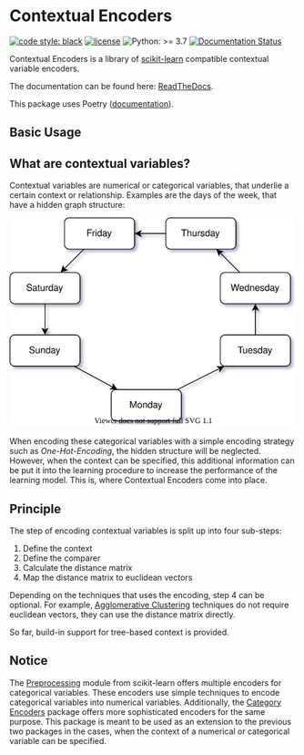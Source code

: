 # Contextual Encoders
[![code style: black](https://img.shields.io/badge/code%20style-black-000000.svg)](https://github.com/psf/black)
[![license](https://img.shields.io/badge/license-Apache%202.0-green.svg)](https://opensource.org/licenses/Apache-2.0)
![Python: >= 3.7](https://img.shields.io/badge/python-^3.7-blue)
[![Documentation Status](https://readthedocs.org/projects/contextual-encoders/badge/?version=latest)](https://contextual-encoders.readthedocs.io/en/latest/?badge=latest)

Contextual Encoders is a library of [scikit-learn](https://scikit-learn.org/stable) compatible contextual variable encoders.

The documentation can be found here: [ReadTheDocs](https://contextual-encoders.readthedocs.io).

This package uses Poetry ([documentation](https://python-poetry.org/docs/)).

## Basic Usage



## What are contextual variables?
Contextual variables are numerical or categorical variables, that underlie a certain context or relationship.
Examples are the days of the week, that have a hidden graph structure:

<img src="./docs/source/_static/Weekdays.svg" alt="">

When encoding these categorical variables with a simple encoding strategy such as <em>One-Hot-Encoding</em>, the hidden structure will be neglected.
However, when the context can be specified, this additional information can be put it into the learning procedure to increase the performance of the learning model.
This is, where Contextual Encoders come into place.

## Principle
The step of encoding contextual variables is split up into four sub-steps:

1) Define the context
2) Define the comparer
3) Calculate the distance matrix
4) Map the distance matrix to euclidean vectors

Depending on the techniques that uses the encoding, step 4 can be optional.
For example, [Agglomerative Clustering](https://scikit-learn.org/stable/modules/generated/sklearn.cluster.AgglomerativeClustering.html) 
techniques do not require euclidean vectors, they can use the distance matrix directly.

So far, build-in support for tree-based context is provided.

## Notice
The [Preprocessing](https://scikit-learn.org/stable/modules/classes.html#module-sklearn.preprocessing) module from scikit-learn offers multiple encoders for categorical variables.
These encoders use simple techniques to encode categorical variables into numerical variables.
Additionally, the [Category Encoders](http://contrib.scikit-learn.org/category_encoders) package offers more sophisticated encoders for the same purpose.
This package is meant to be used as an extension to the previous two packages in the cases, when the context of a numerical or categorical variable can be specified.
